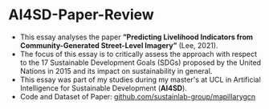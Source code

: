 # AI4SD-Paper-Review

- This essay analyses the paper **”Predicting Livelihood Indicators from Community-Generated Street-Level Imagery”** (Lee, 2021).
- The focus of this essay is to critically assess the approach with respect to the 17 Sustainable Development Goals (SDGs) proposed by the United Nations in 2015 and its impact on sustainability in general.
- This essay was part of my studies during my master's at UCL in Artificial Intelligence for Sustainable Development (**AI4SD**). 
- Code and Dataset of Paper: [github.com/sustainlab-group/mapillarygcn](https://github.com/sustainlab-group/mapillarygcn)
